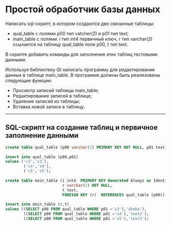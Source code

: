 # Простой обработчик базы данных
Написать sql-скрипт, в котором создаются две связанные таблицы:
+ qual_table с полями p00 тип vatcher(2) и p01 тип text;
+ main_table с полями: i тип int4 первичный ключ, r тип varchar(2) ссылается на таблицу qual_table поле p00, t тип text.

В скрипте добавить команды для заполнения этих таблиц тестовыми данными.

Используя библиотеку Qt написать программу для редактирования данных в таблице main_table.
В программе должны быть реализованы следующие функции:
+ Просмотр записей таблицы main_table;
+ Редактирование записей в таблице;
+ Удаление записей из таблицы;
+ Вставка новой записи в таблицу.

---

## SQL-скрипт на создание таблиц и первичное заполнение данными

```sql
create table qual_table (p00 varchar(2) PRIMARY KEY NOT NULL, p01 text)
						 
insert into qual_table (p00,p01)
values ('c3','s3'),
		('c4','s4'),
		('c5','s5');
		
create table main_table (i int4  PRIMARY KEY Generated Always as Identity,
						 r varchar(2) NOT NULL,
						 t text,
						 FOREIGN KEY (r)  REFERENCES qual_table (p00));
						 
insert into main_table (r,t)
values ((SELECT p00 FROM qual_table WHERE p01 ='s3'),'aboba'),
		((SELECT p00 FROM qual_table WHERE p01 ='s4'),'text2'),
        ((SELECT p00 FROM qual_table WHERE p01 ='s5'),'text3');
```